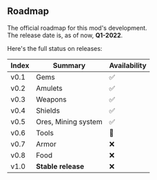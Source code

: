 
## Roadmap

The official roadmap for this mod's development.\
The release date is, as of now, **Q1-2022**.

Here's the full status on releases:

| Index | Summary | Availability |
|-|-|-|
| v0.1 | Gems | :white_check_mark: |
| v0.2 | Amulets | :white_check_mark: |
| v0.3 | Weapons | :white_check_mark: |
| v0.4 | Shields | :white_check_mark: |
| v0.5 | Ores, Mining system | :white_check_mark: |
| v0.6 | Tools | 🚧 |
| v0.7 | Armor | :x: |
| v0.8 | Food | :x: |
| v1.0 | **Stable release** | :x: |
